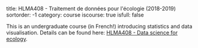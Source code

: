 title: HLMA408 - Traitement de données pour l'écologie (2018-2019)
sortorder: -1
category: course
iscourse: true
isfull: false

This is an undergraduate course (in French!) introducing statistics and data visualisation.
Details can be found here: [HLMA408 - Data science for ecology](HLMA408.html).
